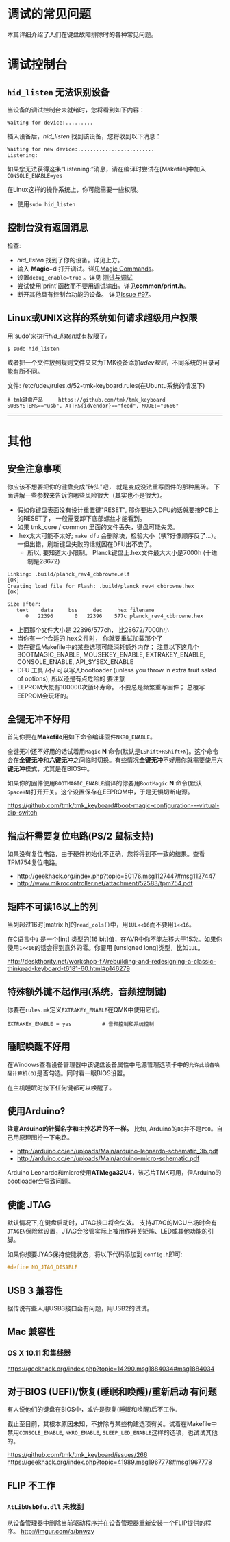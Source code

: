 # 调试的常见问题

本篇详细介绍了人们在键盘故障排除时的各种常见问题。

# 调试控制台

## `hid_listen` 无法识别设备
当设备的调试控制台未就绪时，您将看到如下内容：

```
Waiting for device:.........
```

插入设备后，*hid_listen* 找到该设备，您将收到以下消息：

```
Waiting for new device:.........................
Listening:
```

如果您无法获得这条“Listening:”消息，请在编译时尝试在[Makefile]中加入 `CONSOLE_ENABLE=yes`

在Linux这样的操作系统上，你可能需要一些权限。
- 使用`sudo hid_listen`

## 控制台没有返回消息
检查:
- *hid_listen* 找到了你的设备。详见上方。
- 输入 **Magic**+d 打开调试。详见[Magic Commands](https://github.com/tmk/tmk_keyboard#magic-commands)。
- 设置`debug_enable=true` 。详见 [测试与调试](newbs_testing_debugging.md#调试)
- 尝试使用'print'函数而不要用调试输出。详见**common/print.h**。
- 断开其他具有控制台功能的设备。 详见[Issue #97](https://github.com/tmk/tmk_keyboard/issues/97)。

## Linux或UNIX这样的系统如何请求超级用户权限
用'sudo'来执行*hid_listen*就有权限了。
```
$ sudo hid_listen
```

或者把一个文件放到规则文件夹来为TMK设备添加*udev规则*，不同系统的目录可能有所不同。

文件: /etc/udev/rules.d/52-tmk-keyboard.rules(在Ubuntu系统的情况下)
```
# tmk键盘产品     https://github.com/tmk/tmk_keyboard
SUBSYSTEMS=="usb", ATTRS{idVendor}=="feed", MODE:="0666"
```

***

# 其他
## 安全注意事项

你应该不想要把你的键盘变成"砖头"吧，
就是变成没法重写固件的那种黑砖。
下面讲解一些参数来告诉你哪些风险很大（其实也不是很大）。

- 假如你键盘表面没有设计重置键"RESET", 
  那你要进入DFU的话就要按PCB上的RESET了，
  一般需要卸下底部螺丝才能看到。
- 如果 tmk_core / common 里面的文件丢失，键盘可能失灵。
- .hex太大可能不太好; 
  `make dfu` 会删除块，检验大小（咦?好像顺序反了...）。
  一但出错，刷新键盘失败的话就困在DFU出不去了。
  - 所以, 要知道大小限制。 
    Planck键盘上.hex文件最大大小是7000h (十进制是28672)


```
Linking: .build/planck_rev4_cbbrowne.elf                                                            [OK]
Creating load file for Flash: .build/planck_rev4_cbbrowne.hex                                       [OK]

Size after:
   text    data     bss     dec     hex filename
      0   22396       0   22396    577c planck_rev4_cbbrowne.hex
```

  - 上面那个文件大小是 22396/577ch，
    比28672/7000h小
  - 当你有一个合适的.hex文件时，
    你就要重试加载那个了
  - 您在键盘Makefile中的某些选项可能消耗额外内存；
    注意以下这几个
    BOOTMAGIC_ENABLE, MOUSEKEY_ENABLE, EXTRAKEY_ENABLE, CONSOLE_ENABLE, API_SYSEX_ENABLE
- DFU 工具 /不/ 可以写入bootloader (unless you throw in extra fruit salad of options), 
  所以还是有点危险的
  要注意
- EEPROM大概有100000次循环寿命。
  不要总是频繁重写固件；
  总覆写EEPROM会玩坏的。

## 全键无冲不好用
首先你要在**Makefile**用如下命令编译固件`NKRO_ENABLE`。

全键无冲还不好用的话试着用`Magic` **N** 命令(默认是`LShift+RShift+N`)。这个命令会在**全键无冲**和**六键无冲**之间临时切换。有些情况**全键无冲**不好用你就需要使用**六键无冲**模式，尤其是在BIOS中。

如果你的固件使用`BOOTMAGIC_ENABLE`编译的你要用`BootMagic` **N** 命令(默认`Space+N`)打开开关。这个设置保存在EEPROM中，于是无惧切断电源。

https://github.com/tmk/tmk_keyboard#boot-magic-configuration---virtual-dip-switch


## 指点杆需要复位电路(PS/2 鼠标支持)
如果没有复位电路，由于硬件初始化不正确，您将得到不一致的结果。查看TPM754复位电路。

- http://geekhack.org/index.php?topic=50176.msg1127447#msg1127447
- http://www.mikrocontroller.net/attachment/52583/tpm754.pdf


## 矩阵不可读16以上的列
当列超过16时[matrix.h]的`read_cols()`中，用`1UL<<16`而不要用`1<<16`。

在C语言中`1` 是一个[int] 类型的[16 bit]值，在AVR中你不能左移大于15次。如果你使用`1<<16`的话会得到意外的零。你要用 [unsigned long]类型，比如`1UL`。

http://deskthority.net/workshop-f7/rebuilding-and-redesigning-a-classic-thinkpad-keyboard-t6181-60.html#p146279

## 特殊额外键不起作用(系统，音频控制键)
你要在`rules.mk`定义`EXTRAKEY_ENABLE`在QMK中使用它们。

```
EXTRAKEY_ENABLE = yes          # 音频控制和系统控制
```

## 睡眠唤醒不好用

在Windows查看设备管理器中该键盘设备属性中电源管理选项卡中的`允许此设备唤醒计算机(O)`是否勾选。同时看一眼BIOS设置。

在主机睡眠时按下任何键都可以唤醒了。

## 使用Arduino?

**注意Arduino的针脚名字和主控芯片的不一样。** 比如, Arduino的`D0`并不是`PD0`。自己用原理图捋一下电路。

- http://arduino.cc/en/uploads/Main/arduino-leonardo-schematic_3b.pdf
- http://arduino.cc/en/uploads/Main/arduino-micro-schematic.pdf

Arduino Leonardo和micro使用**ATMega32U4**，该芯片TMK可用，但Arduino的bootloader会导致问题。

## 使能 JTAG

默认情况下,在键盘启动时，JTAG接口将会失效。 支持JTAG的MCU出场时会有`JTAGEN`保险丝设置，JTAG会接管实际上被用作开关矩阵、LED或其他功能的引脚。

如果你想要JYAG保持使能状态，将以下代码添加到 `config.h`即可:

```c
#define NO_JTAG_DISABLE
```

## USB 3 兼容性
据传说有些人用USB3接口会有问题，用USB2的试试。


## Mac 兼容性
### OS X 10.11 和集线器
https://geekhack.org/index.php?topic=14290.msg1884034#msg1884034


## 对于BIOS (UEFI)/恢复(睡眠和唤醒)/重新启动 有问题
有人说他们的键盘在BIOS中，或许是恢复(睡眠和唤醒)后不工作.

截止至目前，其根本原因未知，不排除与某些构建选项有关。试着在Makefile中禁用`CONSOLE_ENABLE`, `NKRO_ENABLE`, `SLEEP_LED_ENABLE`这样的选项，也试试其他的。

https://github.com/tmk/tmk_keyboard/issues/266
https://geekhack.org/index.php?topic=41989.msg1967778#msg1967778



## FLIP 不工作
### `AtLibUsbDfu.dll` 未找到
从设备管理器中删除当前驱动程序并在设备管理器重新安装一个FLIP提供的程序。
http://imgur.com/a/bnwzy


<!--源文件：https://raw.githubusercontent.com/qmk/qmk_firmware/770a4ee7291095aaa6548d3e988633bf2ae6e6c0/docs/faq_debug.md 
    源提交哈希：770a4ee7291095aaa6548d3e988633bf2ae6e6c0-->
<!--翻译时间:20200216-21:54(GMT+8)-->